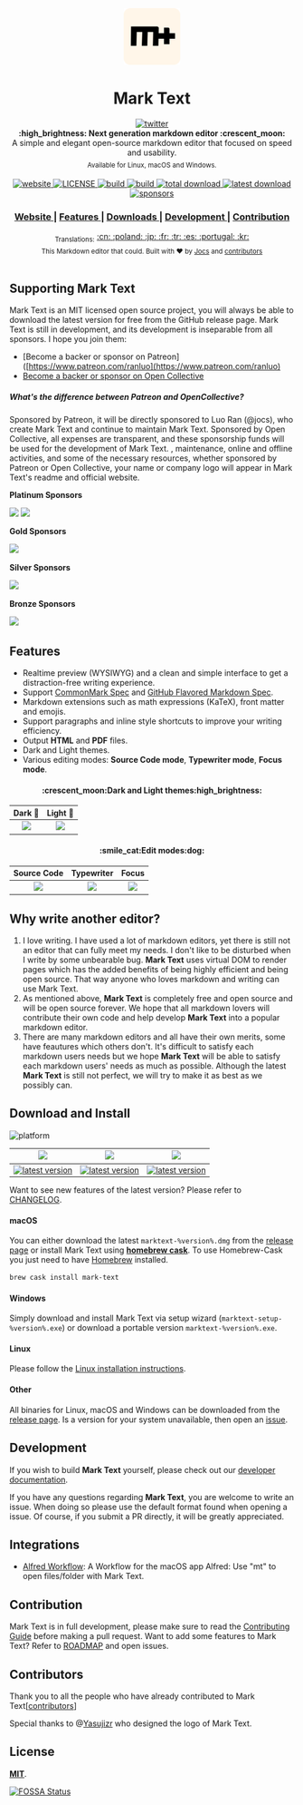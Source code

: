 <p align="center"><img src="https://raw.githubusercontent.com/marktext/marktext/master/static/logo-small.png" alt="Mark Text" width="100" height="100"></p>

<h1 align="center">Mark Text</h1>

<div align="center">
  <a href="https://twitter.com/intent/tweet?via=marktextme&url=https://github.com/marktext/marktext/&text=What%20do%20you%20want%20to%20say%20to%20me?&hashtags=happyMarkText">
    <img src="https://img.shields.io/twitter/url/https/github.com/marktext/marktext.svg?style=for-the-badge" alt="twitter">
  </a>
</div>
<div align="center">
  <strong>:high_brightness: Next generation markdown editor :crescent_moon:</strong><br>
  A simple and elegant open-source markdown editor that focused on speed and usability.<br>
  <sub>Available for Linux, macOS and Windows.</sub>
</div>

<br>

<div align="center">
  <!-- Version -->
  <a href="https://marktext.github.io/website">
    <img src="https://badge.fury.io/gh/jocs%2Fmarktext.svg" alt="website">
  </a>
  <!-- License -->
  <a href="https://github.com/marktext/marktext/blob/master/LICENSE">
    <img src="https://img.shields.io/github/license/marktext/marktext.svg" alt="LICENSE">
  </a>
  <!-- Build Status -->
  <a href="https://travis-ci.org/marktext/marktext/">
    <img src="https://travis-ci.org/marktext/marktext.svg?branch=master" alt="build">
  </a>
  <a href="https://ci.appveyor.com/project/marktext/marktext/branch/master">
    <img src="https://ci.appveyor.com/api/projects/status/l4gxgydj0i95hmxg/branch/master?svg=true" alt="build">
  </a>
  <!-- Downloads total -->
  <a href="https://github.com/marktext/marktext/releases">
    <img src="https://img.shields.io/github/downloads/marktext/marktext/total.svg" alt="total download">
  </a>
  <!-- Downloads latest release -->
  <a href="https://github.com/marktext/marktext/releases/latest">
    <img src="https://img.shields.io/github/downloads/marktext/marktext/v0.13.65/total.svg" alt="latest download">
  </a>
  <!-- sponsors -->
  <a href="https://opencollective.com/marktext">
    <img src="https://opencollective.com/marktext/tiers/silver-sponsors/badge.svg?label=SilverSponsors&color=brightgreen" alt="sponsors">
  </a>
</div>

<div align="center">
  <h3>
    <a href="https://marktext.github.io/website">
      Website
    </a>
    <span> | </span>
    <a href="https://github.com/marktext/marktext#features">
      Features
    </a>
    <span> | </span>
    <a href="https://github.com/marktext/marktext#download-and-install">
      Downloads
    </a>
    <span> | </span>
    <a href="https://github.com/marktext/marktext#development">
      Development
    </a>
    <span> | </span>
    <a href="https://github.com/marktext/marktext#contribution">
      Contribution
    </a>
  </h3>
</div>

<div align="center">
  <sub>Translations:</sub>
  <a href="https://github.com/marktext/marktext/blob/master/doc/i18n/zh_cn.md#readme">
    <span>:cn:</span>    
  </a>
  <a href="https://github.com/marktext/marktext/blob/master/doc/i18n/pl.md#readme">
    <span>:poland:</span>
  </a>
  <a href="https://github.com/marktext/marktext/blob/master/doc/i18n/ja.md#readme">
    <span>:jp:</span>
  </a>
  <a href="https://github.com/marktext/marktext/blob/master/doc/i18n/french.md#readme">
    <span>:fr:</span>
  </a>
  <a href="https://github.com/marktext/marktext/blob/master/doc/i18n/tr.md#readme">
    <span>:tr:</span>
  </a>
  <a href="https://github.com/marktext/marktext/blob/master/doc/i18n/spanish.md#readme">
    <span>:es:</span>
  </a>
  <a href="https://github.com/marktext/marktext/blob/master/doc/i18n/pt.md#readme">
    <span>:portugal:</span>
  </a>
  <a href="https://github.com/marktext/marktext/blob/master/doc/i18n/ko.md#readme">
    <span>:kr:</span>
  </a>
</div>

<div align="center">
  <sub>This Markdown editor that could. Built with ❤︎ by
    <a href="https://github.com/Jocs">Jocs</a> and
    <a href="https://github.com/marktext/marktext/graphs/contributors">
      contributors
    </a>
  </sub>
</div>

<br />

## Supporting Mark Text

Mark Text is an MIT licensed open source project, you will always be able to download the latest version for free from the GitHub release page. Mark Text is still in development, and its development is inseparable from all sponsors. I hope you join them:

- [Become a backer or sponsor on Patreon]([https://www.patreon.com/ranluo](https://www.patreon.com/ranluo)
- [Become a backer or sponsor on Open Collective](https://opencollective.com/marktext)

##### What's the difference between Patreon and OpenCollective?

Sponsored by Patreon, it will be directly sponsored to Luo Ran (@jocs), who create Mark Text and continue to maintain Mark Text. Sponsored by Open Collective, all expenses are transparent, and these sponsorship funds will be used for the development of Mark Text. , maintenance, online and offline activities, and some of the necessary resources, whether sponsored by Patreon or Open Collective, your name or company logo will appear in Mark Text's readme and official website.

**Platinum Sponsors**

<a href="https://readme.io" target="_blank"><img src="https://raw.githubusercontent.com/marktext/marktext/master/doc/sponsor/readme.png" /></a>
<a href="https://opencollective.com/marktext#platinum-sponsors">
 <img src="https://opencollective.com/marktext/tiers/platinum-sponsors.svg?avatarHeight=36&width=600">
</a>

**Gold Sponsors**

<a href="https://opencollective.com/marktext#platinum-sponsors">
  <img src="https://opencollective.com/marktext/tiers/gold-sponsors.svg?avatarHeight=36&width=600">
</a>

**Silver Sponsors**

<a href="https://opencollective.com/marktext#platinum-sponsors">
  <img src="https://opencollective.com/marktext/tiers/silver-sponsors.svg?avatarHeight=36&width=600">
</a>

**Bronze Sponsors**

<a href="https://opencollective.com/marktext#platinum-sponsors">
  <img src="https://opencollective.com/marktext/tiers/bronze-sponsors.svg?avatarHeight=36&width=600">
</a>

## Features

- Realtime preview (WYSIWYG) and a clean and simple interface to get a distraction-free writing experience.
- Support [CommonMark Spec](https://spec.commonmark.org/0.28/) and [GitHub Flavored Markdown Spec](https://github.github.com/gfm/).
- Markdown extensions such as math expressions (KaTeX), front matter and emojis.
- Support paragraphs and inline style shortcuts to improve your writing efficiency.
- Output **HTML** and **PDF** files.
- Dark and Light themes.
- Various editing modes: **Source Code mode**, **Typewriter mode**, **Focus mode**.

<h4 align="center">:crescent_moon:Dark and Light themes:high_brightness:</h4>

| Dark :crescent_moon:                                                         | Light :high_brightness:                                                       |
|:----------------------------------------------------------------------------:|:-----------------------------------------------------------------------------:|
| ![](https://raw.githubusercontent.com/marktext/marktext/master/doc/dark.jpg) | ![](https://raw.githubusercontent.com/marktext/marktext/master/doc/light.jpg) |

<h4 align="center">:smile_cat:Edit modes:dog:</h4>

| Source Code                                                                    | Typewriter                                                                         | Focus                                                                         |
|:------------------------------------------------------------------------------:|:----------------------------------------------------------------------------------:|:-----------------------------------------------------------------------------:|
| ![](https://raw.githubusercontent.com/marktext/marktext/master/doc/source.gif) | ![](https://raw.githubusercontent.com/marktext/marktext/master/doc/typewriter.gif) | ![](https://raw.githubusercontent.com/marktext/marktext/master/doc/focus.gif) |

## Why write another editor?

1. I love writing. I have used a lot of markdown editors, yet there is still not an editor that can fully meet my needs. I don't like to be disturbed when I write by some unbearable bug. **Mark Text** uses virtual DOM to render pages which has the added benefits of being highly efficient and being open source. That way anyone who loves markdown and writing can use Mark Text.
2. As mentioned above, **Mark Text** is completely free and open source and will be open source forever. We hope that all markdown lovers will contribute their own code and help develop **Mark Text** into a popular markdown editor.
3. There are many markdown editors and all have their own merits, some have feautures which others don't. It's difficult to satisfy each markdown users needs but we hope **Mark Text** will be able to satisfy each markdown users' needs as much as possible. Although the latest **Mark Text** is still not perfect, we will try to make it as best as we possibly can.

## Download and Install

![platform](https://img.shields.io/static/v1.svg?label=Platform&message=Linux-64%20|%20macOS-64%20|%20Win-32%20|%20Win-64&style=for-the-badge)

| ![](https://raw.githubusercontent.com/wiki/ryanoasis/nerd-fonts/screenshots/v1.0.x/mac-pass-sm.png)                                                                                                  | ![](https://raw.githubusercontent.com/wiki/ryanoasis/nerd-fonts/screenshots/v1.0.x/windows-pass-sm.png)                                                                                                          | ![](https://raw.githubusercontent.com/wiki/ryanoasis/nerd-fonts/screenshots/v1.0.x/linux-pass-sm.png)                                                                                                                        |
|:----------------------------------------------------------------------------------------------------------------------------------------------------------------------------------------------------:|:----------------------------------------------------------------------------------------------------------------------------------------------------------------------------------------------------------------:|:----------------------------------------------------------------------------------------------------------------------------------------------------------------------------------------------------------------------------:|
| [![latest version](https://img.shields.io/github/downloads/marktext/marktext/latest/marktext-0.13.65.dmg.svg)](https://github.com/marktext/marktext/releases/download/v0.13.65/marktext-0.13.65.dmg) | [![latest version](https://img.shields.io/github/downloads/marktext/marktext/latest/marktext-setup-0.13.65.exe.svg)](https://github.com/marktext/marktext/releases/download/v0.13.65/marktext-setup-0.13.65.exe) | [![latest version](https://img.shields.io/github/downloads/marktext/marktext/latest/marktext-0.13.65-x86_64.AppImage.svg)](https://github.com/marktext/marktext/releases/download/v0.13.65/marktext-0.13.65-x86_64.AppImage) |

Want to see new features of the latest version? Please refer to [CHANGELOG](https://github.com/marktext/marktext/blob/master/.github/CHANGELOG.md).

#### macOS

You can either download the latest `marktext-%version%.dmg` from the [release page](https://github.com/marktext/marktext/releases/latest) or install Mark Text using [**homebrew cask**](https://github.com/caskroom/homebrew-cask). To use Homebrew-Cask you just need to have [Homebrew](https://brew.sh/) installed.

```bash
brew cask install mark-text
```

#### Windows

Simply download and install Mark Text via setup wizard (`marktext-setup-%version%.exe`) or download a portable version `marktext-%version%.exe`.

#### Linux

Please follow the [Linux installation instructions](https://github.com/marktext/marktext/blob/master/doc/LINUX.md).

#### Other

All binaries for Linux, macOS and Windows can be downloaded from the [release page](https://github.com/marktext/marktext/releases/latest). Is a version for your system unavailable, then open an [issue](https://github.com/marktext/marktext/issues).

## Development

If you wish to build **Mark Text** yourself, please check out our [developer documentation](https://github.com/marktext/marktext/blob/master/.github/CONTRIBUTING.md#build-instructions).

If you have any questions regarding **Mark Text**, you are welcome to write an issue. When doing so please use the default format found when opening a issue. Of course, if you submit a PR directly, it will be greatly appreciated.

## Integrations

- [Alfred Workflow](http://www.packal.org/workflow/mark-text): A Workflow for the macOS app Alfred: Use "mt" to open files/folder with Mark Text.

## Contribution

Mark Text is in full development, please make sure to read the [Contributing Guide](https://github.com/marktext/marktext/blob/master/.github/CONTRIBUTING.md) before making a pull request. Want to add some features to Mark Text? Refer to [ROADMAP](https://github.com/marktext/marktext/blob/master/.github/ROADMAP.md) and open issues.

## Contributors

Thank you to all the people who have already contributed to Mark Text[[contributors](https://github.com/marktext/marktext/graphs/contributors)]

Special thanks to @[Yasujizr](https://github.com/Yasujizr) who designed the logo of Mark Text.

## License

[**MIT**](https://github.com/marktext/marktext/blob/master/LICENSE).

[![FOSSA Status](https://app.fossa.io/api/projects/git%2Bgithub.com%2Fmarktext%2Fmarktext.svg?type=large)](https://app.fossa.io/projects/git%2Bgithub.com%2Fmarktext%2Fmarktext?ref=badge_large)
